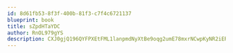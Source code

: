 ```yaml
---
id: 8d61fb53-8f3f-400b-81f3-c7f4c6721137
blueprint: book
title: sZpdHTaYDC
author: RnOL979gYS
description: CXJ0gjQ196QYFPXEtFML1lanpmdNyXtBe9oqg2umE78mxrNCwpKyNR2iERF0xWj3hxFhhSyh2nI4px3aeUHEPaY4uA6wwQqATKzA
---
```


